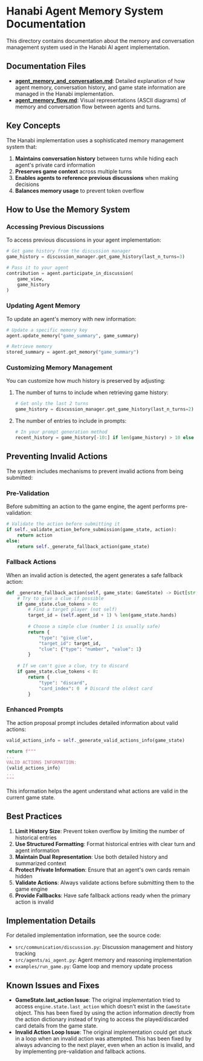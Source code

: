 # Hanabi Agent Memory System Documentation

This directory contains documentation about the memory and conversation management system used in the Hanabi AI agent implementation.

## Documentation Files

- [**agent_memory_and_conversation.md**](agent_memory_and_conversation.md): Detailed explanation of how agent memory, conversation history, and game state information are managed in the Hanabi implementation.
- [**agent_memory_flow.md**](agent_memory_flow.md): Visual representations (ASCII diagrams) of memory and conversation flow between agents and turns.

## Key Concepts

The Hanabi implementation uses a sophisticated memory management system that:

1. **Maintains conversation history** between turns while hiding each agent's private card information
2. **Preserves game context** across multiple turns
3. **Enables agents to reference previous discussions** when making decisions
4. **Balances memory usage** to prevent token overflow

## How to Use the Memory System

### Accessing Previous Discussions

To access previous discussions in your agent implementation:

```python
# Get game history from the discussion manager
game_history = discussion_manager.get_game_history(last_n_turns=3)

# Pass it to your agent
contribution = agent.participate_in_discussion(
    game_view,
    game_history
)
```

### Updating Agent Memory

To update an agent's memory with new information:

```python
# Update a specific memory key
agent.update_memory("game_summary", game_summary)

# Retrieve memory
stored_summary = agent.get_memory("game_summary")
```

### Customizing Memory Management

You can customize how much history is preserved by adjusting:

1. The number of turns to include when retrieving game history:
   ```python
   # Get only the last 2 turns
   game_history = discussion_manager.get_game_history(last_n_turns=2)
   ```

2. The number of entries to include in prompts:
   ```python
   # In your prompt generation method
   recent_history = game_history[-10:] if len(game_history) > 10 else game_history
   ```

## Preventing Invalid Actions

The system includes mechanisms to prevent invalid actions from being submitted:

### Pre-Validation

Before submitting an action to the game engine, the agent performs pre-validation:

```python
# Validate the action before submitting it
if self._validate_action_before_submission(game_state, action):
    return action
else:
    return self._generate_fallback_action(game_state)
```

### Fallback Actions

When an invalid action is detected, the agent generates a safe fallback action:

```python
def _generate_fallback_action(self, game_state: GameState) -> Dict[str, Any]:
    # Try to give a clue if possible
    if game_state.clue_tokens > 0:
        # Find a target player (not self)
        target_id = (self.agent_id + 1) % len(game_state.hands)
        
        # Choose a simple clue (number 1 is usually safe)
        return {
            "type": "give_clue",
            "target_id": target_id,
            "clue": {"type": "number", "value": 1}
        }
    
    # If we can't give a clue, try to discard
    if game_state.clue_tokens < 8:
        return {
            "type": "discard",
            "card_index": 0  # Discard the oldest card
        }
```

### Enhanced Prompts

The action proposal prompt includes detailed information about valid actions:

```python
valid_actions_info = self._generate_valid_actions_info(game_state)

return f"""
...
VALID ACTIONS INFORMATION:
{valid_actions_info}
...
"""
```

This information helps the agent understand what actions are valid in the current game state.

## Best Practices

1. **Limit History Size**: Prevent token overflow by limiting the number of historical entries
2. **Use Structured Formatting**: Format historical entries with clear turn and agent information
3. **Maintain Dual Representation**: Use both detailed history and summarized context
4. **Protect Private Information**: Ensure that an agent's own cards remain hidden
5. **Validate Actions**: Always validate actions before submitting them to the game engine
6. **Provide Fallbacks**: Have safe fallback actions ready when the primary action is invalid

## Implementation Details

For detailed implementation information, see the source code:

- `src/communication/discussion.py`: Discussion management and history tracking
- `src/agents/ai_agent.py`: Agent memory and reasoning implementation
- `examples/run_game.py`: Game loop and memory update process

## Known Issues and Fixes

- **GameState.last_action Issue**: The original implementation tried to access `engine.state.last_action` which doesn't exist in the `GameState` object. This has been fixed by using the action information directly from the action dictionary instead of trying to access the played/discarded card details from the game state.
- **Invalid Action Loop Issue**: The original implementation could get stuck in a loop when an invalid action was attempted. This has been fixed by always advancing to the next player, even when an action is invalid, and by implementing pre-validation and fallback actions. 